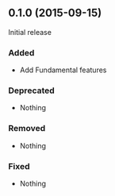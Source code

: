 ## 0.1.0 (2015-09-15)

Initial release

### Added

- Add Fundamental features

### Deprecated

- Nothing

### Removed

- Nothing

### Fixed

- Nothing
